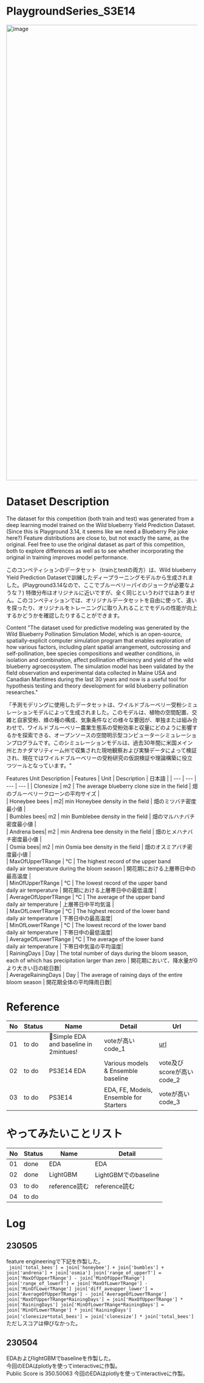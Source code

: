 # PlaygroundSeries_S3E14
<img width="1199" alt="image" src="https://user-images.githubusercontent.com/88224359/236422276-25f2412f-be9d-4bdd-acd8-1c9cba436060.png">

# Dataset Description
The dataset for this competition (both train and test) was generated from a deep learning model trained on the Wild blueberry Yield Prediction Dataset. (Since this is Playground 3.14, it seems like we need a Blueberry Pie joke here?) Feature distributions are close to, but not exactly the same, as the original. Feel free to use the original dataset as part of this competition, both to explore differences as well as to see whether incorporating the original in training improves model performance.

このコンペティションのデータセット（trainとtestの両方）は、Wild blueberry Yield Prediction Datasetで訓練したディープラーニングモデルから生成されました。(Playground3.14なので、ここでブルーベリーパイのジョークが必要なような？) 特徴分布はオリジナルに近いですが、全く同じというわけではありません。このコンペティションでは、オリジナルデータセットを自由に使って、違いを探ったり、オリジナルをトレーニングに取り入れることでモデルの性能が向上するかどうかを確認したりすることができます。

Content
"The dataset used for predictive modeling was generated by the Wild Blueberry Pollination Simulation Model, which is an open-source, spatially-explicit computer simulation program that enables exploration of how various factors, including plant spatial arrangement, outcrossing and self-pollination, bee species compositions and weather conditions, in isolation and combination, affect pollination efficiency and yield of the wild blueberry agroecosystem. The simulation model has been validated by the field observation and experimental data collected in Maine USA and Canadian Maritimes during the last 30 years and now is a useful tool for hypothesis testing and theory development for wild blueberry pollination researches."

「予測モデリングに使用したデータセットは、ワイルドブルーベリー受粉シミュレーションモデルによって生成されました。このモデルは、植物の空間配置、交雑と自家受粉、蜂の種の構成、気象条件などの様々な要因が、単独または組み合わせで、ワイルドブルーベリー農業生態系の受粉効率と収量にどのように影響するかを探索できる、オープンソースの空間明示型コンピューターシミュレーションプログラムです。このシミュレーションモデルは、過去30年間に米国メイン州とカナダマリティーム州で収集された現地観察および実験データによって検証され、現在ではワイルドブルーベリーの受粉研究の仮説検証や理論構築に役立つツールとなっています。"

Features Unit Description
| Features | Unit | Description | 日本語 |
| --- | --- | --- | --- |
| Clonesize | m2 | The average blueberry clone size in the field | 畑のブルーベリークローンの平均サイズ |     
| Honeybee bees | m2| min Honeybee density in the field | 畑のミツバチ密度最小値 |    
| Bumbles bees| m2 | min Bumblebee density in the field | 畑のマルハナバチ密度最小値 |   
| Andrena bees| m2 | min Andrena bee density in the field | 畑のヒメハナバチ密度最小値 |      
| Osmia bees| m2 | min Osmia bee density in the field | 畑のオスミアバチ密度最小値 |    
| MaxOfUpperTRange | ℃ | The highest record of the upper band <br>daily air temperature during the bloom season | 開花期における上層帯日中の最高温度 |    
| MinOfUpperTRange | ℃ | The lowest record of the upper band <br>daily air temperature |  開花期における上層帯日中の最低温度 |    
| AverageOfUpperTRange | ℃ | The average of the upper band <br>daily air temperature | 上層帯日中平均気温 |    
| MaxOfLowerTRange | ℃ | The highest record of the lower band <br>daily air temperature | 下帯日中の最高温度|    
| MinOfLowerTRange | ℃ | The lowest record of the lower band <br>daily air temperature | 下帯日中の最低温度|    
| AverageOfLowerTRange | ℃ | The average of the lower band <br>daily air temperature | 下帯日中気温の平均温度|    
| RainingDays | Day | The total number of days during the bloom season,<br>each of which has precipitation larger than zero | 開花期において、降水量が0より大きい日の総日数|    
| AverageRainingDays | Day | The average of raining days of the entire<br>bloom season | 開花期全体の平均降雨日数|    

# Reference
| No | Status | Name | Detail | Url |
| --- | --- | --- | --- | --- |
| 01 | to do | 🍇Simple EDA and baseline in 2mintues! | voteが高いcode_1 | [url]([https://www.kaggle.com/code/dschettler8845/novo-esp-eli5-performant-approaches-lb-0-451](https://www.kaggle.com/code/kimtaehun/simple-eda-and-baseline-in-2mintues))|
| 02 | to do | PS3E14 EDA| Various models & Ensemble baseline | vote及びscoreが高いcode_2 | [url]([https://www.kaggle.com/code/cdeotte/xgboost-5000-mutations-200-pdb-files-lb-0-410)](https://www.kaggle.com/code/tetsutani/ps3e14-eda-various-models-ensemble-baseline)|
| 03 | to do | PS3E14 | EDA, FE, Models, Ensemble for Starters | voteが高いcode_3 | [url]([https://www.kaggle.com/code/dschettler8845/novo-esp-eda-baseline](https://www.kaggle.com/datasets/shashwatwork/wild-blueberry-yield-prediction-dataset))|


# やってみたいことリスト
| No | Status | Name | Detail |
| --- | --- | --- | --- |
| 01| done | EDA | EDA|.  
| 02| done | LightGBM | LightGBMでのbaseline|
| 03| to do | reference読む | reference読む |
| 04| to do |  | |


# Log
## 230505
feature engineeringで下記を作製した。  
 ` ` `
join['total_bees'] = join['honeybee'] + join['bumbles'] + join['andrena'] + join['osmia']
join['range_of_upperT'] = join['MaxOfUpperTRange'] - join['MinOfUpperTRange']
join['range_of_lowerT'] = join['MaxOfLowerTRange'] - join['MinOfLowerTRange']
join['diff_aveupper_lower'] = join['AverageOfUpperTRange'] - join['AverageOfLowerTRange']
join['MaxOfUpperTRange*RainingDays'] = join['MaxOfUpperTRange'] * join['RainingDays']
join['MinOfLowerTRange*RainingDays'] = join['MinOfLowerTRange'] * join['RainingDays']
join['clonesize*total_bees'] = join['clonesize'] * join['total_bees']
 ` ` `
ただしスコアは伸びなかった。

## 230504
EDAおよびlightGBMでbaselineを作製した。   
今回のEDAはplotlyを使ってinteractiveに作製。   
Public Score is 350.50063
今回のEDAはplotlyを使ってinteractiveに作製。   
